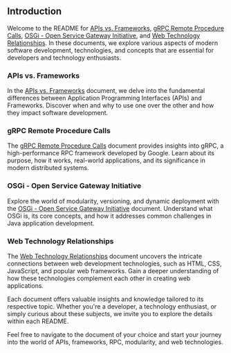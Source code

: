 ## Introduction

Welcome to the README for [APIs vs. Frameworks](support/apis-vs-frameworks.md), [gRPC Remote Procedure Calls](support/grpc-remote-procedure-calls.md), [OSGi - Open Service Gateway Initiative](support/osgi-open-service-gateway-initiative.md), and [Web Technology Relationships](support/web-technology-relationships.md). 
In these documents, we explore various aspects of modern software development, technologies, and concepts that are essential for developers and technology enthusiasts.

### APIs vs. Frameworks

In the [APIs vs. Frameworks](support/apis-vs-frameworks.md) document, we delve into the fundamental differences between Application Programming Interfaces (APIs) and Frameworks. Discover when and why to use one over the other and how they impact software development.

### gRPC Remote Procedure Calls

The [gRPC Remote Procedure Calls](support/grpc-remote-procedure-calls.md) document provides insights into gRPC, a high-performance RPC framework developed by Google. Learn about its purpose, how it works, real-world applications, and its significance in modern distributed systems.

### OSGi - Open Service Gateway Initiative

Explore the world of modularity, versioning, and dynamic deployment with the [OSGi - Open Service Gateway Initiative](support/osgi-open-service-gateway-initiative.md) document. Understand what OSGi is, its core concepts, and how it addresses common challenges in Java application development.

### Web Technology Relationships

The [Web Technology Relationships](support/web-technology-relationships.md) document uncovers the intricate connections between web development technologies, such as HTML, CSS, JavaScript, and popular web frameworks. Gain a deeper understanding of how these technologies complement each other in creating web applications.

Each document offers valuable insights and knowledge tailored to its respective topic. Whether you're a developer, a technology enthusiast, or simply curious about these subjects, we invite you to explore the details within each README.

Feel free to navigate to the document of your choice and start your journey into the world of APIs, frameworks, RPC, modularity, and web technologies.
